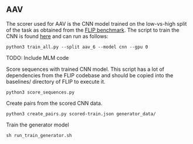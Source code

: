 ## AAV

The scorer used for AAV is the CNN model trained on the low-vs-high split of the task as obtained from the [FLIP benchmark](https://github.com/J-SNACKKB/FLIP/tree/main/splits/aav). The script to train the CNN is found [here](https://github.com/J-SNACKKB/FLIP/tree/main/baselines) and can run as follows: 
```
python3 train_all.py --split aav_6 --model cnn --gpu 0 
```
TODO: Include MLM code

Score sequences with trained CNN model. This script has a lot of dependencies from the FLIP codebase and should be copied into the baselines/ directory of FLIP to execute it.
```
python3 score_sequences.py
```
Create pairs from the scored CNN data. 
```
python3 create_pairs.py scored-train.json generator_data/
```
Train the generator model
```
sh run_train_generator.sh
```

